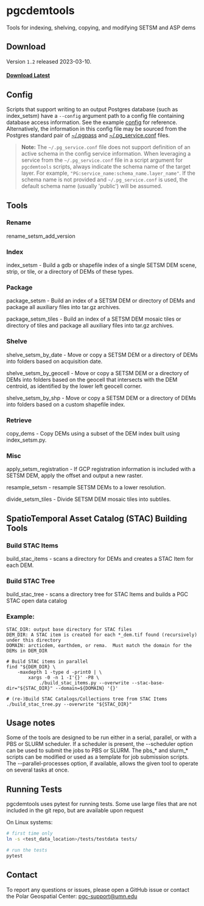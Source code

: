 # pgcdemtools
Tools for indexing, shelving, copying, and modifying SETSM and ASP dems

## Download
Version `1.2` released 2023-03-10.

#### [Download Latest](https://github.com/PolarGeospatialCenter/pgcdemtools/releases)

## Config
Scripts that support writing to an output Postgres database (such as index_setsm) have a `--config` argument path to a 
config file containing database access information. See the example [config](./config.ini.example) for reference. Alternatively, the 
information in this config file may be sourced from the Postgres standard pair of [~/.pgpass](https://www.postgresql.org/docs/current/libpq-pgpass.html) 
and [~/.pg_service.conf](https://www.postgresql.org/docs/current/libpq-pgservice.html) files.
> **Note:** The `~/.pg_service.conf` file does not support definition of an active schema in the config service 
> information. When leveraging a service from the `~/.pg_service.conf` file in a script argument for `pgcdemtools` 
> scripts, always indicate the schema name of the target layer. For example, `"PG:service_name:schema_name.layer_name"`.
> If the schema name is not provided and `~/.pg_service.conf` is used, the default schema name (usually 'public') will 
> be assumed.

## Tools
### Rename
rename_setsm_add_version

### Index
index_setsm - Build a gdb or shapefile index of a single SETSM DEM scene, strip, or tile, or a directory of DEMs of 
these types.

### Package
package_setsm - Build an index of a SETSM DEM or directory of DEMs and package all auxiliary files into tar.gz archives.

package_setsm_tiles - Build an index of a SETSM DEM mosaic tiles or directory of tiles and package all auxiliary files
into tar.gz archives.

### Shelve
shelve_setsm_by_date - Move or copy a SETSM DEM or a directory of DEMs into folders based on acquisition date.

shelve_setsm_by_geocell - Move or copy a SETSM DEM or a directory of DEMs into folders based on the geocell that 
intersects with the DEM centroid, as identified by the lower left geocell corner.

shelve_setsm_by_shp - Move or copy a SETSM DEM or a directory of DEMs into folders based on a custom shapefile index.

### Retrieve
copy_dems - Copy DEMs using a subset of the DEM index built using index_setsm.py.

### Misc
apply_setsm_registration - If GCP registration information is included with a SETSM DEM, apply the offset and output a 
new raster.

resample_setsm - resample SETSM DEMs to a lower resolution.

divide_setsm_tiles - Divide SETSM DEM mosaic tiles into subtiles.


## SpatioTemporal Asset Catalog (STAC) Building Tools

### Build STAC Items
build_stac_items - scans a directory for DEMs and creates a STAC Item for each DEM.

### Build STAC Tree
build_stac_tree - scans a directory tree for STAC Items and builds a PGC STAC open data catalog


### Example:

```
STAC_DIR: output base directory for STAC files
DEM_DIR: A STAC item is created for each *_dem.tif found (recursively) under this directory
DOMAIN: arcticdem, earthdem, or rema.  Must match the domain for the DEMs in DEM_DIR

# Build STAC items in parallel
find "${DEM_DIR} \
	-maxdepth 1 -type d -print0 | \
		xargs -0 -n 1 -I'{}' -P8 \
			./build_stac_items.py --overwrite --stac-base-dir="${STAC_DIR}" --domain=${DOMAIN} '{}'

# (re-)Build STAC Catalogs/Collections tree from STAC Items
./build_stac_tree.py --overwrite "${STAC_DIR}"
```

## Usage notes
Some of the tools are designed to be run either in a serial, parallel, or with a PBS or SLURM scheduler.  If a 
scheduler is present, the --scheduler option can be used to submit the jobs to PBS or SLURM.  The pbs_* and slurm_* 
scripts can be modified or used as a template for job submission scripts. The --parallel-processes option, if available,
allows the given tool to operate on several tasks at once.


## Running Tests
pgcdemtools uses pytest for running tests. Some use large files that are not included in the git repo, but are available
upon request

On Linux systems:
```sh
# first time only
ln -s <test_data_location>/tests/testdata tests/

# run the tests
pytest 
```

## Contact
To report any questions or issues, please open a GitHub issue or contact the Polar Geospatial Center: 
pgc-support@umn.edu
